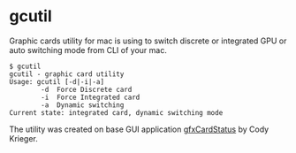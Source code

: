 # gcutil
Graphic cards utility for mac is using to switch discrete or integrated GPU or auto switching mode from CLI of your mac.

```
$ gcutil
gcutil - graphic card utility
Usage: gcutil [-d|-i|-a]
        -d	Force Discrete card
        -i	Force Integrated card
        -a	Dynamic switching
Current state: integrated card, dynamic switching mode
```

The utility was created on base GUI application [gfxCardStatus](https://github.com/codykrieger/gfxCardStatus) by Cody Krieger.
